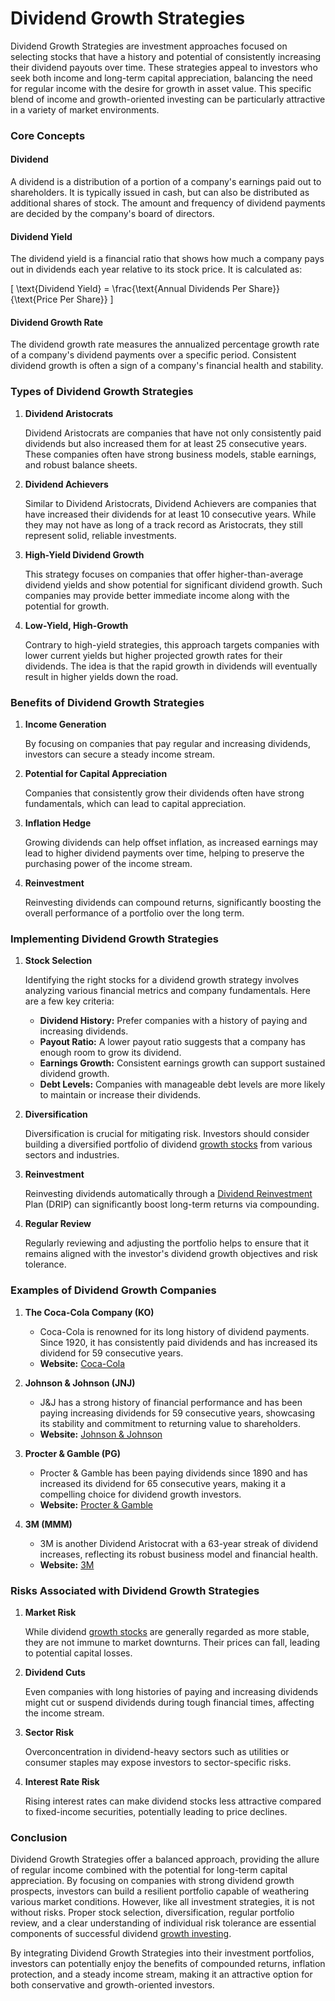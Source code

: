 # Dividend Growth Strategies

Dividend Growth Strategies are investment approaches focused on selecting stocks that have a history and potential of consistently increasing their dividend payouts over time. These strategies appeal to investors who seek both income and long-term capital appreciation, balancing the need for regular income with the desire for growth in asset value. This specific blend of income and growth-oriented investing can be particularly attractive in a variety of market environments.

### Core Concepts

#### Dividend

A dividend is a distribution of a portion of a company's earnings paid out to shareholders. It is typically issued in cash, but can also be distributed as additional shares of stock. The amount and frequency of dividend payments are decided by the company's board of directors.

#### Dividend Yield

The dividend yield is a financial ratio that shows how much a company pays out in dividends each year relative to its stock price. It is calculated as:

\[ \text{Dividend Yield} = \frac{\text{Annual Dividends Per Share}}{\text{Price Per Share}} \]

#### Dividend Growth Rate

The dividend growth rate measures the annualized percentage growth rate of a company's dividend payments over a specific period. Consistent dividend growth is often a sign of a company's financial health and stability.

### Types of Dividend Growth Strategies

1. **Dividend Aristocrats**

   Dividend Aristocrats are companies that have not only consistently paid dividends but also increased them for at least 25 consecutive years. These companies often have strong business models, stable earnings, and robust balance sheets.

2. **Dividend Achievers**

   Similar to Dividend Aristocrats, Dividend Achievers are companies that have increased their dividends for at least 10 consecutive years. While they may not have as long of a track record as Aristocrats, they still represent solid, reliable investments.

3. **High-Yield Dividend Growth**

   This strategy focuses on companies that offer higher-than-average dividend yields and show potential for significant dividend growth. Such companies may provide better immediate income along with the potential for growth.

4. **Low-Yield, High-Growth**

   Contrary to high-yield strategies, this approach targets companies with lower current yields but higher projected growth rates for their dividends. The idea is that the rapid growth in dividends will eventually result in higher yields down the road.

### Benefits of Dividend Growth Strategies

1. **Income Generation**

   By focusing on companies that pay regular and increasing dividends, investors can secure a steady income stream.

2. **Potential for Capital Appreciation**

   Companies that consistently grow their dividends often have strong fundamentals, which can lead to capital appreciation.

3. **Inflation Hedge**

   Growing dividends can help offset inflation, as increased earnings may lead to higher dividend payments over time, helping to preserve the purchasing power of the income stream.

4. **Reinvestment**

   Reinvesting dividends can compound returns, significantly boosting the overall performance of a portfolio over the long term.

### Implementing Dividend Growth Strategies

1. **Stock Selection**

   Identifying the right stocks for a dividend growth strategy involves analyzing various financial metrics and company fundamentals. Here are a few key criteria:

   - **Dividend History:** Prefer companies with a history of paying and increasing dividends.
   - **Payout Ratio:** A lower payout ratio suggests that a company has enough room to grow its dividend.
   - **Earnings Growth:** Consistent earnings growth can support sustained dividend growth.
   - **Debt Levels:** Companies with manageable debt levels are more likely to maintain or increase their dividends.

2. **Diversification**

   Diversification is crucial for mitigating risk. Investors should consider building a diversified portfolio of dividend [growth stocks](../g/growth_stocks.md) from various sectors and industries.

3. **Reinvestment**

   Reinvesting dividends automatically through a [Dividend Reinvestment](../d/dividend_reinvestment.md) Plan (DRIP) can significantly boost long-term returns via compounding.

4. **Regular Review**

   Regularly reviewing and adjusting the portfolio helps to ensure that it remains aligned with the investor's dividend growth objectives and risk tolerance.

### Examples of Dividend Growth Companies

1. **The Coca-Cola Company (KO)**
   - Coca-Cola is renowned for its long history of dividend payments. Since 1920, it has consistently paid dividends and has increased its dividend for 59 consecutive years.
   - **Website:** [Coca-Cola](https://investors.coca-colacompany.com/)

2. **Johnson & Johnson (JNJ)**
   - J&J has a strong history of financial performance and has been paying increasing dividends for 59 consecutive years, showcasing its stability and commitment to returning value to shareholders.
   - **Website:** [Johnson & Johnson](https://www.jnj.com/investor-relations)

3. **Procter & Gamble (PG)**
   - Procter & Gamble has been paying dividends since 1890 and has increased its dividend for 65 consecutive years, making it a compelling choice for dividend growth investors.
   - **Website:** [Procter & Gamble](https://www.pginvestor.com/)

4. **3M (MMM)**
   - 3M is another Dividend Aristocrat with a 63-year streak of dividend increases, reflecting its robust business model and financial health.
   - **Website:** [3M](https://investors.3m.com/)

### Risks Associated with Dividend Growth Strategies

1. **Market Risk**

   While dividend [growth stocks](../g/growth_stocks.md) are generally regarded as more stable, they are not immune to market downturns. Their prices can fall, leading to potential capital losses.

2. **Dividend Cuts**

   Even companies with long histories of paying and increasing dividends might cut or suspend dividends during tough financial times, affecting the income stream.

3. **Sector Risk**

   Overconcentration in dividend-heavy sectors such as utilities or consumer staples may expose investors to sector-specific risks.

4. **Interest Rate Risk**

   Rising interest rates can make dividend stocks less attractive compared to fixed-income securities, potentially leading to price declines.

### Conclusion

Dividend Growth Strategies offer a balanced approach, providing the allure of regular income combined with the potential for long-term capital appreciation. By focusing on companies with strong dividend growth prospects, investors can build a resilient portfolio capable of weathering various market conditions. However, like all investment strategies, it is not without risks. Proper stock selection, diversification, regular portfolio review, and a clear understanding of individual risk tolerance are essential components of successful dividend [growth investing](../g/growth_investing.md).

By integrating Dividend Growth Strategies into their investment portfolios, investors can potentially enjoy the benefits of compounded returns, inflation protection, and a steady income stream, making it an attractive option for both conservative and growth-oriented investors.